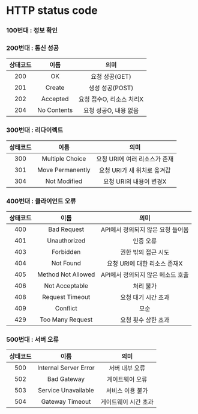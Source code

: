 # HTTP status code

### 100번대 : 정보 확인

### 200번대 : 통신 성공
상태코드|이름|의미
:---:|:---:|:---:
200|OK|요청 성공(GET)
201|Create|생성 성공(POST)
202|Accepted|요청 접수O, 리소스 처리X
204|No Contents|요청 성공O, 내용 없음

### 300번대 : 리다이렉트
상태코드|이름|의미
:---:|:---:|:---:
300|Multiple Choice|요청 URI에 여러 리소스가 존재
301	|Move Permanently	|요청 URI가 새 위치로 옮겨감
304|	Not Modified|	요청 URI의 내용이 변경X

### 400번대 : 클라이언트 오류

상태코드|	이름|	의미
:---:|:---:|:---:
400|	Bad Request	|API에서 정의되지 않은 요청 들어옴
401	|Unauthorized	|인증 오류
403|	Forbidden	|권한 밖의 접근 시도
404	|Not Found	|요청 URI에 대한 리소스 존재X
405|	Method Not Allowed|	API에서 정의되지 않은 메소드 호출
406|	Not Acceptable|	처리 불가
408	|Request Timeout	|요청 대기 시간 초과
409|	Conflict|	모순
429	|Too Many Request|	요청 횟수 상한 초과

### 500번대 : 서버 오류
상태코드|	이름|	의미
:---:|:---:|:---:
500	|Internal Server Error|	서버 내부 오류
502	|Bad Gateway|	게이트웨이 오류
503	|Service Unavailable|	서비스 이용 불가
504|	Gateway Timeout	|게이트웨이 시간 초과

